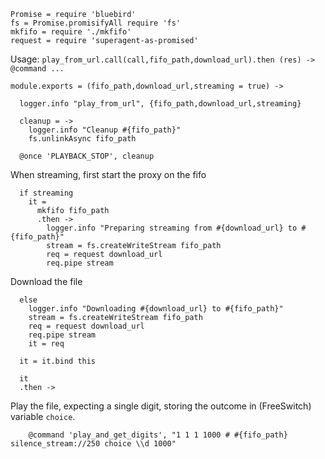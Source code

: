     Promise = require 'bluebird'
    fs = Promise.promisifyAll require 'fs'
    mkfifo = require './mkfifo'
    request = require 'superagent-as-promised'

Usage: `play_from_url.call(call,fifo_path,download_url).then (res) -> @command ...`

    module.exports = (fifo_path,download_url,streaming = true) ->

      logger.info "play_from_url", {fifo_path,download_url,streaming}

      cleanup = ->
        logger.info "Cleanup #{fifo_path}"
        fs.unlinkAsync fifo_path

      @once 'PLAYBACK_STOP', cleanup

When streaming, first start the proxy on the fifo

      if streaming
        it =
          mkfifo fifo_path
          .then ->
            logger.info "Preparing streaming from #{download_url} to #{fifo_path}"
            stream = fs.createWriteStream fifo_path
            req = request download_url
            req.pipe stream

Download the file

      else
        logger.info "Downloading #{download_url} to #{fifo_path}"
        stream = fs.createWriteStream fifo_path
        req = request download_url
        req.pipe stream
        it = req

      it = it.bind this

      it
      .then ->

Play the file, expecting a single digit, storing the outcome in (FreeSwitch) variable `choice`.

        @command 'play_and_get_digits', "1 1 1 1000 # #{fifo_path} silence_stream://250 choice \\d 1000"

